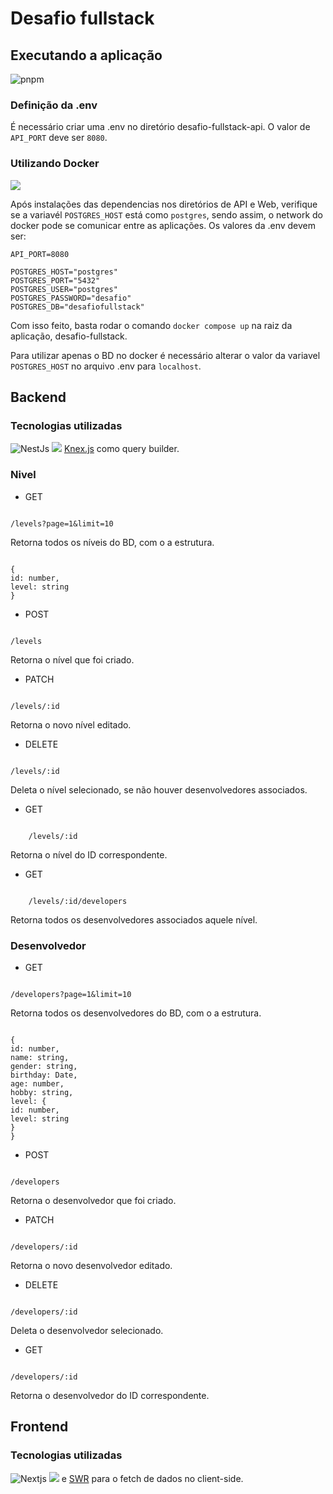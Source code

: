 # Desafio fullstack

## Executando a aplicação

![pnpm](https://img.shields.io/badge/pnpm-yellow?style=for-the-badge&logo=pnpm&logoColor=white)

### Definição da .env

É necessário criar uma .env no diretório desafio-fullstack-api. O valor de `API_PORT` deve ser `8080`.

<!-- ### Localmente

Após feito o clone do repositório, é necessário instalar as dependencias, execute o comando `pnpm install` nos diretório de API e Web. Dentro da pasta "desafio-fullstack-api" confirme primeiro se a variavél `POSTGRES_HOST` no arquivo .env está como `localhost`. Os valores da .env devem ser:

```
API_PORT=8080

POSTGRES_HOST="localhost"
POSTGRES_PORT="5432"
POSTGRES_USER="postgres"
POSTGRES_PASSWORD="desafio"
POSTGRES_DB="desafiofullstack"
```

Então execute o comando `docker compose up postgres`. Com o docker em execução, utilize o comando `pnpm db:migrate` para executar as migrations, e após a execução, `pnpm db:seed` opicionalmente para o caso de seed do BD.

Agora o banco de dados está configurado e basta executar o serviço da API (que foi setado para ouvir na porta 8080). Sendo assim, execute o comando `pnpm start`.

É necessário esar dentro do respectivo diretório para a execussão do comando, portanto, para rodar o frontend da aplicação deve-se estra na pasta "desafio-fullstack-web" e executar o comando `pnpm dev`.

Ao final sua aplicação deve estar rodando normalmente na porta 3000. -->

### Utilizando Docker

![](https://img.shields.io/badge/Docker-2CA5E0?style=for-the-badge&logo=docker&logoColor=white)

Após instalações das dependencias nos diretórios de API e Web, verifique se a variavél `POSTGRES_HOST` está como `postgres`, sendo assim, o network do docker pode se comunicar entre as aplicações.
Os valores da .env devem ser:

```
API_PORT=8080

POSTGRES_HOST="postgres"
POSTGRES_PORT="5432"
POSTGRES_USER="postgres"
POSTGRES_PASSWORD="desafio"
POSTGRES_DB="desafiofullstack"
```

Com isso feito, basta rodar o comando `docker compose up` na raiz da aplicação, desafio-fullstack.

Para utilizar apenas o BD no docker é necessário alterar o valor da variavel `POSTGRES_HOST` no arquivo .env para `localhost`.

## Backend

### Tecnologias utilizadas

![NestJs](https://img.shields.io/badge/nestjs-E0234E?style=for-the-badge&logo=nestjs&logoColor=white) ![](https://img.shields.io/badge/PostgreSQL-316192?style=for-the-badge&logo=postgresql&logoColor=white) [Knex.js](https://knexjs.org/) como query builder.

### Nivel

- GET

```

/levels?page=1&limit=10

```

Retorna todos os níveis do BD, com o a estrutura.

```

{
id: number,
level: string
}

```

- POST

```

/levels

```

Retorna o nível que foi criado.

- PATCH

```

/levels/:id

```

Retorna o novo nível editado.

- DELETE

```

/levels/:id

```

Deleta o nível selecionado, se não houver desenvolvedores associados.

- GET

```

    /levels/:id

```

Retorna o nível do ID correspondente.

- GET

```

    /levels/:id/developers

```

Retorna todos os desenvolvedores associados aquele nível.

### Desenvolvedor

- GET

```

/developers?page=1&limit=10

```

Retorna todos os desenvolvedores do BD, com o a estrutura.

```

{
id: number,
name: string,
gender: string,
birthday: Date,
age: number,
hobby: string,
level: {
id: number,
level: string
}
}

```

- POST

```

/developers

```

Retorna o desenvolvedor que foi criado.

- PATCH

```

/developers/:id

```

Retorna o novo desenvolvedor editado.

- DELETE

```

/developers/:id

```

Deleta o desenvolvedor selecionado.

- GET

```

/developers/:id

```

Retorna o desenvolvedor do ID correspondente.

## Frontend

### Tecnologias utilizadas

![Nextjs](https://img.shields.io/badge/next%20js-000000?style=for-the-badge&logo=nextdotjs&logoColor=white)
![](https://img.shields.io/badge/Sass-CC6699?style=for-the-badge&logo=sass&logoColor=white) e [SWR](https://swr.vercel.app/) para o fetch de dados no client-side.

```

```
